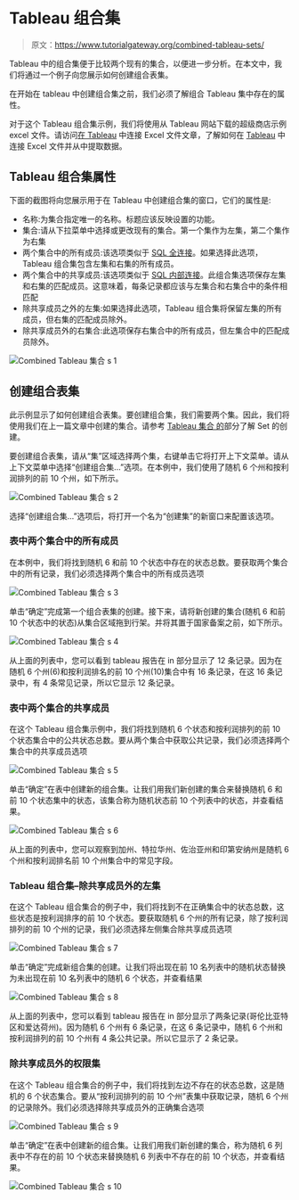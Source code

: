 # Tableau 组合集

> 原文：<https://www.tutorialgateway.org/combined-tableau-sets/>

Tableau 中的组合集便于比较两个现有的集合，以便进一步分析。在本文中，我们将通过一个例子向您展示如何创建组合表集。

在开始在 tableau 中创建组合集之前，我们必须了解组合 Tableau 集中存在的属性。

对于这个 Tableau 组合集示例，我们将使用从 Tableau 网站下载的超级商店示例 excel 文件。请访问[在 Tableau](https://www.tutorialgateway.org/connecting-to-excel-files-in-tableau/) 中连接 Excel 文件文章，了解如何在 [Tableau](https://www.tutorialgateway.org/tableau/) 中连接 Excel 文件并从中提取数据。

## Tableau 组合集属性

下面的截图将向您展示用于在 Tableau 中创建组合集的窗口，它们的属性是:

*   名称:为集合指定唯一的名称。标题应该反映设置的功能。
*   集合:请从下拉菜单中选择或更改现有的集合。第一个集作为左集，第二个集作为右集
*   两个集合中的所有成员:该选项类似于 [SQL 全连接](https://www.tutorialgateway.org/sql-full-join/)。如果选择此选项，Tableau 组合集包含左集和右集的所有成员。
*   两个集合中的共享成员:该选项类似于 [SQL 内部连接](https://www.tutorialgateway.org/sql-inner-join/)。此组合集选项保存左集和右集的匹配成员。这意味着，每条记录都应该与左集合和右集合中的条件相匹配
*   除共享成员之外的左集:如果选择此选项，Tableau 组合集将保留左集的所有成员，但右集的匹配成员除外。
*   除共享成员外的右集合:此选项保存右集合中的所有成员，但左集合中的匹配成员除外。

![Combined Tableau 集合 s 1](img/3682074429e0944ebb4370ab198d0a0c.png)

## 创建组合表集

此示例显示了如何创建组合表集。要创建组合集，我们需要两个集。因此，我们将使用我们在上一篇文章中创建的集合。请参考 [Tableau 集合 的](https://www.tutorialgateway.org/tableau-set/)部分了解 Set 的创建。

要创建组合表集，请从“集”区域选择两个集，右键单击它将打开上下文菜单。请从上下文菜单中选择“创建组合集...”选项。在本例中，我们使用了随机 6 个州和按利润排列的前 10 个州，如下所示。

![Combined Tableau 集合 s 2](img/9d75f74a77dc6cb94aa888258dd69492.png)

选择“创建组合集...”选项后，将打开一个名为“创建集”的新窗口来配置该选项。

### 表中两个集合中的所有成员

在本例中，我们将找到随机 6 和前 10 个状态中存在的状态总数。要获取两个集合中的所有记录，我们必须选择两个集合中的所有成员选项

![Combined Tableau 集合 s 3](img/14e982c4f19e982ccbb59d488e6277a6.png)

单击“确定”完成第一个组合表集的创建。接下来，请将新创建的集合(随机 6 和前 10 个状态中的状态)从集合区域拖到行架。并将其置于国家备案之前，如下所示。

![Combined Tableau 集合 s 4](img/d23c3341c55d191bfef74a5b18e68b37.png)

从上面的列表中，您可以看到 tableau 报告在 in 部分显示了 12 条记录。因为在随机 6 个州(6)和按利润排名的前 10 个州(10)集合中有 16 条记录，在这 16 条记录中，有 4 条常见记录，所以它显示 12 条记录。

### 表中两个集合的共享成员

在这个 Tableau 组合集示例中，我们将找到随机 6 个状态和按利润排列的前 10 个状态集合中的公共状态总数。要从两个集合中获取公共记录，我们必须选择两个集合中的共享成员选项

![Combined Tableau 集合 s 5](img/ac4edce7bae87013bb65d9112bb7f92a.png)

单击“确定”在表中创建新的组合集。让我们用我们新创建的集合来替换随机 6 和前 10 个状态集中的状态，该集合称为随机状态前 10 个列表中的状态，并查看结果。

![Combined Tableau 集合 s 6](img/cab9c04a5a1d0055180f879182ef0bf2.png)

从上面的列表中，您可以观察到加州、特拉华州、佐治亚州和印第安纳州是随机 6 个州和按利润排名前 10 个州集合中的常见字段。

### Tableau 组合集–除共享成员外的左集

在这个 Tableau 组合集合的例子中，我们将找到不在正确集合中的状态总数，这些状态是按利润排序的前 10 个状态。要获取随机 6 个州的所有记录，除了按利润排列的前 10 个州的记录，我们必须选择左侧集合除共享成员选项

![Combined Tableau 集合 s 7](img/e16373009243e43f66c2602df01d4d75.png)

单击“确定”完成新组合集的创建。让我们将出现在前 10 名列表中的随机状态替换为未出现在前 10 名列表中的随机 6 个状态，并查看结果

![Combined Tableau 集合 s 8](img/cdca095dbbb29ec9546cc34df311010d.png)

从上面的列表中，您可以看到 tableau 报告在 in 部分显示了两条记录(哥伦比亚特区和爱达荷州)。因为随机 6 个州有 6 条记录，在这 6 条记录中，随机 6 个州和按利润排列的前 10 个州有 4 条公共记录。所以它显示了 2 条记录。

### 除共享成员外的权限集

在这个 Tableau 组合集合的例子中，我们将找到左边不存在的状态总数，这是随机的 6 个状态集合。要从“按利润排列的前 10 个州”表集中获取记录，随机 6 个州的记录除外。我们必须选择除共享成员外的正确集合选项

![Combined Tableau 集合 s 9](img/2374951b59e8d710ec3cd5342a9a0063.png)

单击“确定”在表中创建新的组合集。让我们用我们新创建的集合，称为随机 6 列表中不存在的前 10 个状态来替换随机 6 列表中不存在的前 10 个状态，并查看结果。

![Combined Tableau 集合 s 10](img/24514ade89b4182b9471f87bb67d3625.png)